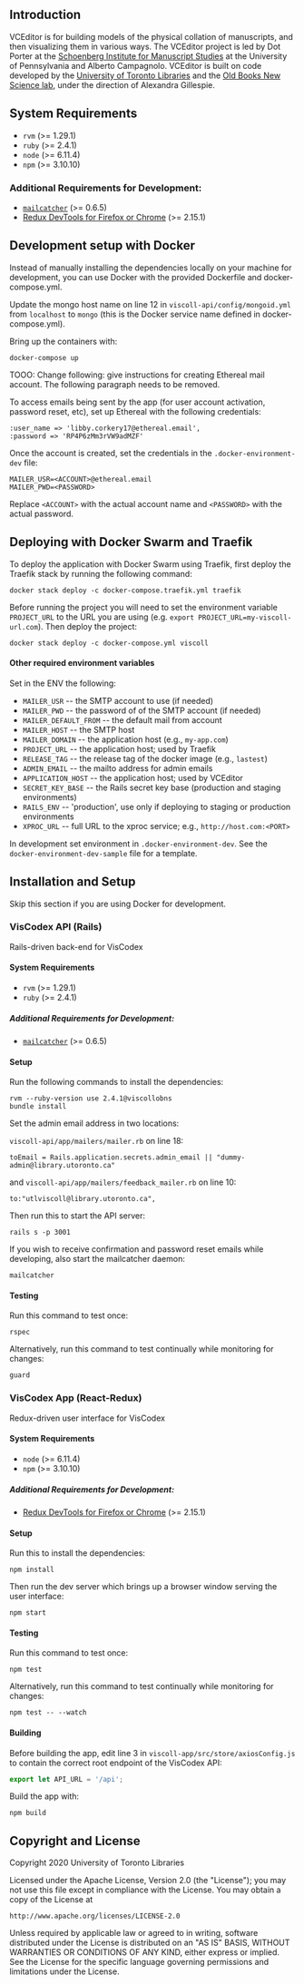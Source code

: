 ## Introduction

VCEditor is for building models of the physical collation of manuscripts, and then visualizing them in various ways. The VCEditor project is led by Dot Porter at the [Schoenberg Institute for Manuscript Studies](https://schoenberginstitute.org/) at the University of Pennsylvania and Alberto Campagnolo. VCEditor is built on code developed by the [University of Toronto Libraries](https://onesearch.library.utoronto.ca/about) and the [Old Books New Science lab](https://oldbooksnewscience.com/), under the direction of Alexandra Gillespie.

## System Requirements

- `rvm` (>= 1.29.1)
- `ruby` (>= 2.4.1)
- `node` (>= 6.11.4)
- `npm` (>= 3.10.10)

### Additional Requirements for Development:

- [`mailcatcher`](https://mailcatcher.me/) (>= 0.6.5)
- [Redux DevTools for Firefox or Chrome](https://github.com/zalmoxisus/redux-devtools-extension) (>= 2.15.1)

## Development setup with Docker

Instead of manually installing the dependencies locally on your machine for development, you can use Docker with the provided Dockerfile and docker-compose.yml.

Update the mongo host name on line 12 in `viscoll-api/config/mongoid.yml` from `localhost` to `mongo` (this is the Docker service name defined in docker-compose.yml).

Bring up the containers with:

```
docker-compose up
```

TOOO: Change following: give instructions for creating Ethereal mail account. The following paragraph needs to be removed.

To access emails being sent by the app (for user account activation, password reset, etc), set up Ethereal with the following credentials:

```
:user_name => 'libby.corkery17@ethereal.email',
:password => 'RP4P6zMm3rVW9adMZF'
```

Once the account is created, set the credentials in the `.docker-environment-dev` file:

```
MAILER_USR=<ACCOUNT>@ethereal.email
MAILER_PWD=<PASSWORD>
```

Replace `<ACCOUNT>` with the actual account name and `<PASSWORD>` with the actual password.

## Deploying with Docker Swarm and Traefik

To deploy the application with Docker Swarm using Traefik, first deploy the Traefik stack by running the following command:

```
docker stack deploy -c docker-compose.traefik.yml traefik
```

Before running the project you will need to set the environment variable `PROJECT_URL` to the URL you are using (e.g. `export PROJECT_URL=my-viscoll-url.com`). Then deploy the project:

```
docker stack deploy -c docker-compose.yml viscoll
```

#### Other required environment variables

Set in the ENV the following:

* `MAILER_USR` -- the SMTP account to use (if needed)
* `MAILER_PWD` -- the password of of the SMTP account (if needed)
* `MAILER_DEFAULT_FROM` -- the default mail from account
* `MAILER_HOST` -- the SMTP host
* `MAILER_DOMAIN` -- the application host (e.g., `my-app.com`)
* `PROJECT_URL` -- the application host; used by Traefik
* `RELEASE_TAG` -- the release tag of the docker image (e.g., `lastest`)
* `ADMIN_EMAIL` -- the mailto address for admin emails
* `APPLICATION_HOST` -- the application host; used by VCEditor
* `SECRET_KEY_BASE` -- the Rails secret key base (production and staging environments)
* `RAILS_ENV` -- 'production', use only if deploying to staging or production
                  environments
* `XPROC_URL` -- full URL to the xproc service; e.g., `http://host.com:<PORT>`

In development set environment in `.docker-environment-dev`. See the `docker-environment-dev-sample` file for a template.

## Installation and Setup

Skip this section if you are using Docker for development.

### VisCodex API (Rails)

Rails-driven back-end for VisCodex

#### System Requirements

- `rvm` (>= 1.29.1)
- `ruby` (>= 2.4.1)

##### Additional Requirements for Development:

- [`mailcatcher`](https://mailcatcher.me/) (>= 0.6.5)

#### Setup

Run the following commands to install the dependencies:

```
rvm --ruby-version use 2.4.1@viscollobns
bundle install
```

Set the admin email address in two locations:

`viscoll-api/app/mailers/mailer.rb` on line 18:

```
toEmail = Rails.application.secrets.admin_email || "dummy-admin@library.utoronto.ca"
```

and `viscoll-api/app/mailers/feedback_mailer.rb` on line 10:

```
to:"utlviscoll@library.utoronto.ca",
```

Then run this to start the API server:

```
rails s -p 3001
```

If you wish to receive confirmation and password reset emails while developing, also start the mailcatcher daemon:

```
mailcatcher
```

#### Testing

Run this command to test once:

```
rspec
```

Alternatively, run this command to test continually while monitoring for changes:

```
guard
```

### VisCodex App (React-Redux)

Redux-driven user interface for VisCodex

#### System Requirements

- `node` (>= 6.11.4)
- `npm` (>= 3.10.10)

##### Additional Requirements for Development:

- [Redux DevTools for Firefox or Chrome](https://github.com/zalmoxisus/redux-devtools-extension) (>= 2.15.1)

#### Setup

Run this to install the dependencies:

```
npm install
```

Then run the dev server which brings up a browser window serving the user interface:

```
npm start
```

#### Testing

Run this command to test once:

```
npm test
```

Alternatively, run this command to test continually while monitoring for changes:

```
npm test -- --watch
```

#### Building

Before building the app, edit line 3 in `viscoll-app/src/store/axiosConfig.js` to contain the correct root endpoint of the VisCodex API:

```Javascript
export let API_URL = '/api';

```

Build the app with:

```
npm build
```

## Copyright and License

Copyright 2020 University of Toronto Libraries

Licensed under the Apache License, Version 2.0 (the "License");
you may not use this file except in compliance with the License.
You may obtain a copy of the License at

    http://www.apache.org/licenses/LICENSE-2.0

Unless required by applicable law or agreed to in writing, software
distributed under the License is distributed on an "AS IS" BASIS,
WITHOUT WARRANTIES OR CONDITIONS OF ANY KIND, either express or implied.
See the License for the specific language governing permissions and
limitations under the License.
